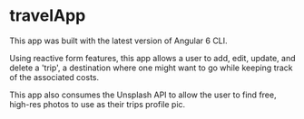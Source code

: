 # travelApp

This app was built with the latest version of Angular 6 CLI. 

Using reactive form features, this app allows a user to add, edit, update, and delete a 'trip', a destination where one might want to go while keeping track of the associated costs.

This app also consumes the Unsplash API to allow the user to find free, high-res photos to use as their trips profile pic. 
